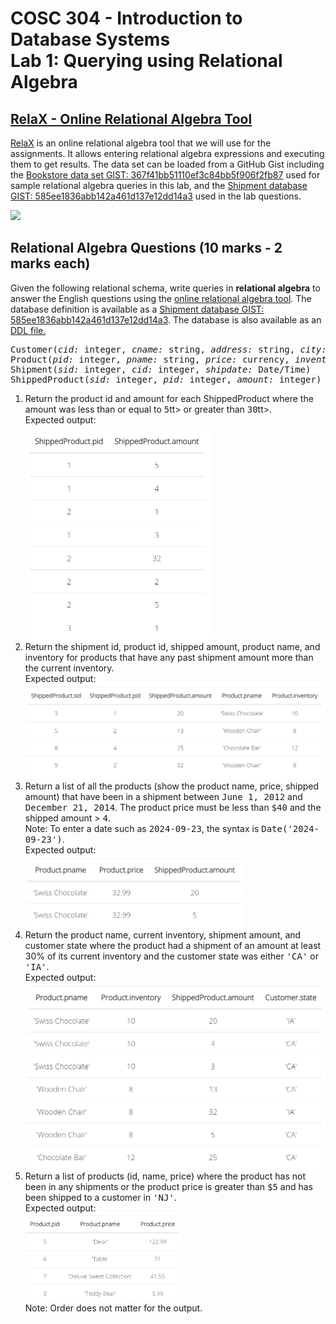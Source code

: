 # COSC 304 - Introduction to Database Systems<br>Lab 1: Querying using Relational Algebra

## [RelaX - Online Relational Algebra Tool](https://dbis-uibk.github.io/relax/)

[RelaX](https://dbis-uibk.github.io/relax/) is an online relational algebra tool that we will use for the assignments. It allows entering relational algebra expressions and executing them to get results. The data set can be loaded from a GitHub Gist including the [Bookstore data set GIST: 367f41bb51110ef3c84bb5f906f2fb87](https://gist.github.com/rlawrenc/367f41bb51110ef3c84bb5f906f2fb87) used for sample relational algebra queries in this lab, and the [Shipment database GIST: 585ee1836abb142a461d137e12dd14a3](https://gist.github.com/rlawrenc/585ee1836abb142a461d137e12dd14a3) used in the lab questions.
 
![](img/lab1_loadGist.png)

## Relational Algebra Questions (10 marks - 2 marks each)

Given the following relational schema, write queries in **relational algebra** to answer the English questions using the <a href="http://dbis-uibk.github.io/relax/">online relational algebra tool</a>. The database definition is available as a [Shipment database GIST: 585ee1836abb142a461d137e12dd14a3](https://gist.github.com/rlawrenc/585ee1836abb142a461d137e12dd14a3). The database is also available as an <a href="Shipment.sql">DDL file.</a></p>

<pre>
Customer(<i>cid:</i> integer, <i>cname:</i> string, <i>address:</i> string, <i>city:</i> string, <i>state:</i> string)
Product(<i>pid:</i> integer, <i>pname:</i> string, <i>price:</i> currency, <i>inventory:</i> integer)
Shipment(<i>sid:</i> integer, <i>cid:</i> integer, <i>shipdate:</i> Date/Time)
ShippedProduct(<i>sid:</i> integer, <i>pid:</i> integer, <i>amount:</i> integer)
</pre>

<ol>
<li> Return the product id and amount for each ShippedProduct where the amount was less than or equal to <tt>5</tt>tt> or greater than <tt>30</tt>tt>.<br>Expected output:<br><img src="img/ra_q1.png" width="300"></li>

<li> Return the shipment id, product id, shipped amount, product name, and inventory for products that have any past shipment amount more than the current inventory. <br>Expected output:<br><img src="img/ra_q2.png" width="600"></li>

<li> Return a list of all the products (show the product name, price, shipped amount) that have been in a shipment between <tt>June 1, 2012</tt> and <tt>December 21, 2014</tt>. The product price must be less than <tt>$40</tt> and the shipped amount > <tt>4</tt>. 
 <br>Note: To enter a date such as <tt>2024-09-23</tt>, the syntax is <tt>Date('2024-09-23')</tt>.
 <br>Expected output:<br><img src="img/ra_q3.png" width="350"></li>

<li> Return the product name, current inventory, shipment amount, and customer state where the product had a shipment of an amount at least 30% of its current inventory and the customer state was either <tt>'CA'</tt> or <tt>'IA'</tt>.<br>Expected output:<br><img src="img/ra_q4.png" width="500"></li>

<li> Return a list of products (id, name, price) where the product has not been in any shipments or the product price is greater than <tt>$5</tt> and has been shipped to a customer in <tt>'NJ'</tt>.<br>Expected output:<br><img src="img/ra_q5.png" width="250"><br>Note: Order does not matter for the output.</li>
</ol>

